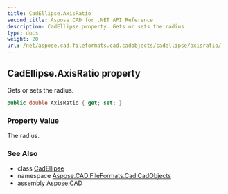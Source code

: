 ```yaml
---
title: CadEllipse.AxisRatio
second_title: Aspose.CAD for .NET API Reference
description: CadEllipse property. Gets or sets the radius
type: docs
weight: 20
url: /net/aspose.cad.fileformats.cad.cadobjects/cadellipse/axisratio/
---
```

## CadEllipse.AxisRatio property

Gets or sets the radius.

```csharp
public double AxisRatio { get; set; }
```

### Property Value

The radius.

### See Also

* class [CadEllipse](../)
* namespace [Aspose.CAD.FileFormats.Cad.CadObjects](../../cadellipse/)
* assembly [Aspose.CAD](../../../)


